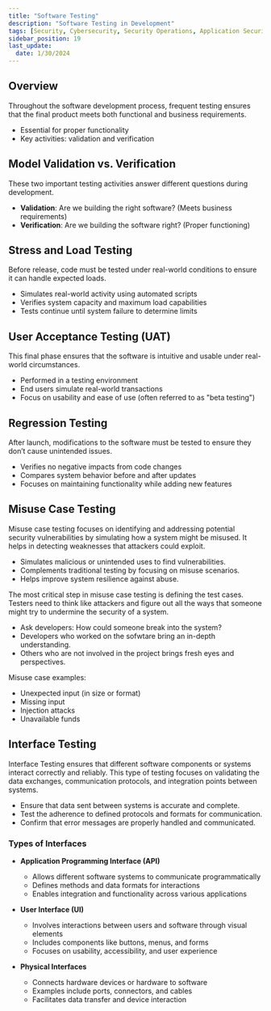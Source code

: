 ```yaml
---
title: "Software Testing"
description: "Software Testing in Development"
tags: [Security, Cybersecurity, Security Operations, Application Security]
sidebar_position: 19
last_update:
  date: 1/30/2024
---
```



## Overview 

Throughout the software development process, frequent testing ensures that the final product meets both functional and business requirements.

- Essential for proper functionality
- Key activities: validation and verification

## Model Validation vs. Verification  

These two important testing activities answer different questions during development.

- **Validation**: Are we building the right software? (Meets business requirements)
- **Verification**: Are we building the software right? (Proper functioning)

## Stress and Load Testing  

Before release, code must be tested under real-world conditions to ensure it can handle expected loads.

- Simulates real-world activity using automated scripts
- Verifies system capacity and maximum load capabilities
- Tests continue until system failure to determine limits

## User Acceptance Testing (UAT)  

This final phase ensures that the software is intuitive and usable under real-world circumstances.

- Performed in a testing environment
- End users simulate real-world transactions
- Focus on usability and ease of use (often referred to as "beta testing")

## Regression Testing  

After launch, modifications to the software must be tested to ensure they don’t cause unintended issues.

- Verifies no negative impacts from code changes
- Compares system behavior before and after updates
- Focuses on maintaining functionality while adding new features


## Misuse Case Testing

Misuse case testing focuses on identifying and addressing potential security vulnerabilities by simulating how a system might be misused. It helps in detecting weaknesses that attackers could exploit.

- Simulates malicious or unintended uses to find vulnerabilities.
- Complements traditional testing by focusing on misuse scenarios.
- Helps improve system resilience against abuse.

The most critical step in misuse case testing is defining the test cases. Testers need to think like attackers and figure out all the ways that someone might try to undermine the security of a system. 

- Ask developers: How could someone break into the system?
- Developers who worked on the sofwtare bring an in-depth understanding.
- Others who are not involved in the project brings fresh eyes and perspectives.

Misuse case examples: 

- Unexpected input (in size or format)
- Missing input
- Injection attacks
- Unavailable funds

## Interface Testing

Interface Testing ensures that different software components or systems interact correctly and reliably. This type of testing focuses on validating the data exchanges, communication protocols, and integration points between systems.

- Ensure that data sent between systems is accurate and complete.
- Test the adherence to defined protocols and formats for communication.
- Confirm that error messages are properly handled and communicated.

### Types of Interfaces

- **Application Programming Interface (API)**

  - Allows different software systems to communicate programmatically
  - Defines methods and data formats for interactions
  - Enables integration and functionality across various applications

- **User Interface (UI)**

  - Involves interactions between users and software through visual elements
  - Includes components like buttons, menus, and forms
  - Focuses on usability, accessibility, and user experience

- **Physical Interfaces**

  - Connects hardware devices or hardware to software
  - Examples include ports, connectors, and cables
  - Facilitates data transfer and device interaction
